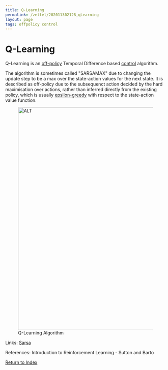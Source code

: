 ```yaml
---
title: Q-Learning
permalink: /zettel/202011302128_qLearning
layout: page
tags: offpolicy control
---
```

# Q-Learning

Q-Learning is an [off-policy](202011301312_offPolicyMethods) Temporal Difference based [control](TODOs) algorithm. 

The algorithm is sometimes called "SARSAMAX" due to changing the update step to be a max over the state-action values 
for the next state. It is described as off-policy due to the subsequenct action decided by the hard maximisation over actions, 
rather than inferred directly from the existing policy, which is usually [epsilon-greedy](202011301251_epsilonGreedyPolicy) with 
respect to the state-action value function.

<figure>
  <img src="/zettel/Images/ReinforcementLearning/QLearningOffPolicyTDControlPi.png"
     alt="ALT"
     class="centerImage"
     style="width: 700px;" />
  <figcaption> Q-Learning Algorithm </figcaption>     
</figure>


Links: [Sarsa](202011302117_sarsa)

References: Introduction to Reinforcement Learning - Sutton and Barto

[Return to Index](index)